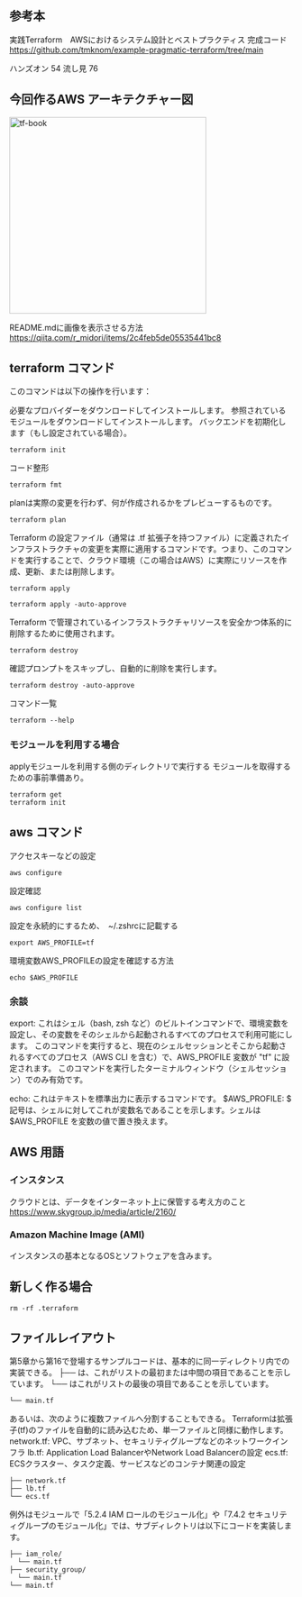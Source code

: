 ## 参考本
実践Terraform　AWSにおけるシステム設計とベストプラクティス
完成コード
https://github.com/tmknom/example-pragmatic-terraform/tree/main


ハンズオン 54
流し見 76

## 今回作るAWS アーキテクチャー図
<img width="349" alt="tf-book" src="https://github.com/user-attachments/assets/02bc29b0-f229-43d5-bd8c-1a2a24f086cf">

README.mdに画像を表示させる方法
https://qiita.com/r_midori/items/2c4feb5de05535441bc8

## terraform コマンド
このコマンドは以下の操作を行います：

必要なプロバイダーをダウンロードしてインストールします。
参照されているモジュールをダウンロードしてインストールします。
バックエンドを初期化します（もし設定されている場合）。
```
terraform init
```

コード整形
```
terraform fmt
```

planは実際の変更を行わず、何が作成されるかをプレビューするものです。
```
terraform plan
```
Terraform の設定ファイル（通常は .tf 拡張子を持つファイル）に定義されたインフラストラクチャの変更を実際に適用するコマンドです。つまり、このコマンドを実行することで、クラウド環境（この場合はAWS）に実際にリソースを作成、更新、または削除します。
```
terraform apply
```
```
terraform apply -auto-approve
```
Terraform で管理されているインフラストラクチャリソースを安全かつ体系的に削除するために使用されます。
```
terraform destroy
```
確認プロンプトをスキップし、自動的に削除を実行します。
```
terraform destroy -auto-approve
```

コマンド一覧
```
terraform --help
```

### モジュールを利用する場合
applyモジュールを利用する側のディレクトリで実行する
モジュールを取得するための事前準備あり。
```
terraform get
terraform init
```

## aws コマンド
アクセスキーなどの設定
```
aws configure
```

設定確認
```
aws configure list
```
設定を永続的にするため、　~/.zshrcに記載する
```
export AWS_PROFILE=tf
```
環境変数AWS_PROFILEの設定を確認する方法
```
echo $AWS_PROFILE
```

### 余談　
export: これはシェル（bash, zsh など）のビルトインコマンドで、環境変数を設定し、その変数をそのシェルから起動されるすべてのプロセスで利用可能にします。
このコマンドを実行すると、現在のシェルセッションとそこから起動されるすべてのプロセス（AWS CLI を含む）で、AWS_PROFILE 変数が "tf" に設定されます。
このコマンドを実行したターミナルウィンドウ（シェルセッション）でのみ有効です。

echo: これはテキストを標準出力に表示するコマンドです。
$AWS_PROFILE: $ 記号は、シェルに対してこれが変数名であることを示します。シェルは $AWS_PROFILE を変数の値で置き換えます。


## AWS 用語
### インスタンス
クラウドとは、データをインターネット上に保管する考え方のこと
https://www.skygroup.jp/media/article/2160/

### Amazon Machine Image (AMI)
インスタンスの基本となるOSとソフトウェアを含みます。


## 新しく作る場合
```
rm -rf .terraform
```

## ファイルレイアウト
第5章から第16で登場するサンプルコードは、基本的に同一ディレクトリ内での実装できる。
├── は、これがリストの最初または中間の項目であることを示しています。
└── はこれがリストの最後の項目であることを示しています。

```
└── main.tf
```

あるいは、次のように複数ファイルへ分割することもできる。
Terraformは拡張子(tf)のファイルを自動的に読み込むため、単一ファイルと同様に動作します。
network.tf: VPC、サブネット、セキュリティグループなどのネットワークインフラ
lb.tf: Application Load BalancerやNetwork Load Balancerの設定
ecs.tf: ECSクラスター、タスク定義、サービスなどのコンテナ関連の設定
```
├── network.tf
├── lb.tf
└── ecs.tf
```

例外はモジュールで「5.2.4 IAM ロールのモジュール化」や「7.4.2 セキュリティグループのモジュール化」では、サブディレクトリは以下にコードを実装します。

```
├── iam_role/
  └── main.tf
├── security_group/
  └── main.tf
└── main.tf
```